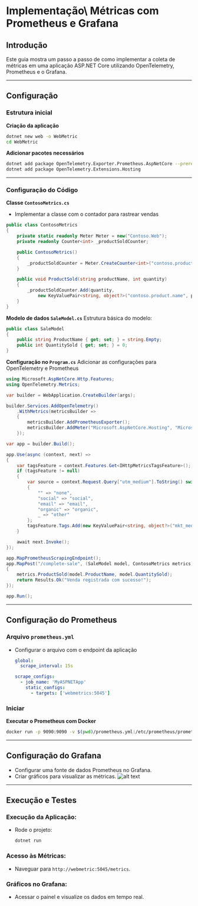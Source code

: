 
# Implementação\ Métricas com Prometheus e Grafana

## Introdução
Este guia mostra um passo a passo de como implementar a coleta de métricas em uma aplicação ASP.NET Core utilizando OpenTelemetry, Prometheus e o Grafana.

---

## Configuração 

### Estrutura inicial
**Criação da aplicação**
   ```bash
   dotnet new web -o WebMetric
   cd WebMetric
   ```
**Adicionar pacotes necessários**
   ```bash
   dotnet add package OpenTelemetry.Exporter.Prometheus.AspNetCore --prerelease
   dotnet add package OpenTelemetry.Extensions.Hosting
   ```

---

### Configuração do Código
 **Classe `ContosoMetrics.cs`**
  - Implementar a classe com o contador para rastrear vendas
   ```csharp
   public class ContosoMetrics
   {
       private static readonly Meter Meter = new("Contoso.Web");
       private readonly Counter<int> _productSoldCounter;

       public ContosoMetrics()
       {
           _productSoldCounter = Meter.CreateCounter<int>("contoso.product.sold");
       }

       public void ProductSold(string productName, int quantity)
       {
           _productSoldCounter.Add(quantity,
               new KeyValuePair<string, object?>("contoso.product.name", productName));
       }
   }
   ```

**Modelo de dados `SaleModel.cs`**
   Estrutura básica do modelo:
   ```csharp
   public class SaleModel
   {
       public string ProductName { get; set; } = string.Empty;
       public int QuantitySold { get; set; } = 0;
   }
   ```

 **Configuração no `Program.cs`**
   Adicionar as configurações para OpenTelemetry e Prometheus
   ```csharp
   using Microsoft.AspNetCore.Http.Features;
   using OpenTelemetry.Metrics;

   var builder = WebApplication.CreateBuilder(args);

   builder.Services.AddOpenTelemetry()
       .WithMetrics(metricsBuilder =>
       {
           metricsBuilder.AddPrometheusExporter();
           metricsBuilder.AddMeter("Microsoft.AspNetCore.Hosting", "Microsoft.AspNetCore.Server.Kestrel");
       });

   var app = builder.Build();

   app.Use(async (context, next) =>
   {
       var tagsFeature = context.Features.Get<IHttpMetricsTagsFeature>();
       if (tagsFeature != null)
       {
           var source = context.Request.Query["utm_medium"].ToString() switch
           {
               "" => "none",
               "social" => "social",
               "email" => "email",
               "organic" => "organic",
               _ => "other"
           };
           tagsFeature.Tags.Add(new KeyValuePair<string, object?>("mkt_medium", source));
       }

       await next.Invoke();
   });

   app.MapPrometheusScrapingEndpoint();
   app.MapPost("/complete-sale", (SaleModel model, ContosoMetrics metrics) =>
   {
       metrics.ProductSold(model.ProductName, model.QuantitySold);
       return Results.Ok("Venda registrada com sucesso!");
   });

   app.Run();
   ```

---

## Configuração do Prometheus

### Arquivo `prometheus.yml`
- Configurar o arquivo com o endpoint da aplicação
   ```yaml
   global:
     scrape_interval: 15s

   scrape_configs:
     - job_name: 'MyASPNETApp'
       static_configs:
         - targets: ['webmetrics:5045']
   ```

### Iniciar
**Executar o Prometheus com Docker** 
   ```bash
   docker run -p 9090:9090 -v $(pwd)/prometheus.yml:/etc/prometheus/prometheus.yml prom/prometheus
   ```
   
---

## Configuração do Grafana
- Configurar uma fonte de dados Prometheus no Grafana.
-  Criar gráficos para visualizar as métricas.
![alt text](<Captura de Tela 2024-12-13 às 16.45.42.png>)
---

## Execução e Testes

### **Execução da Aplicação:**
   - Rode o projeto:
     ```bash
     dotnet run
     ```

### **Acesso às Métricas:**
   - Naveguar para `http://webmetric:5045/metrics`.

### **Gráficos no Grafana:**
   - Acessar o painel e visualize os dados em tempo real.

